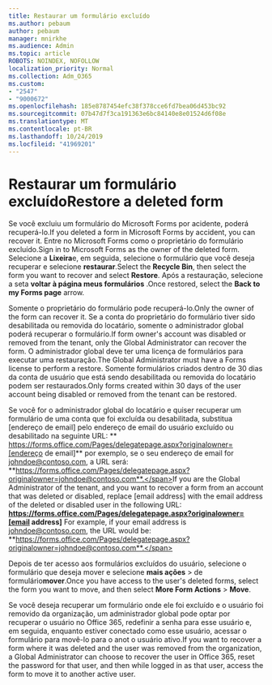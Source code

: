 ```yaml
---
title: Restaurar um formulário excluído
ms.author: pebaum
author: pebaum
manager: mnirkhe
ms.audience: Admin
ms.topic: article
ROBOTS: NOINDEX, NOFOLLOW
localization_priority: Normal
ms.collection: Adm_O365
ms.custom:
- "2547"
- "9000672"
ms.openlocfilehash: 185e8787454efc38f378cce6fd7bea06d453bc92
ms.sourcegitcommit: 07b47d7f3ca191363e6bc84140e8e01524d6f08e
ms.translationtype: MT
ms.contentlocale: pt-BR
ms.lasthandoff: 10/24/2019
ms.locfileid: "41969201"
---
```

# <a name="restore-a-deleted-form"></a><span data-ttu-id="5a493-102">Restaurar um formulário excluído</span><span class="sxs-lookup"><span data-stu-id="5a493-102">Restore a deleted form</span></span>

<span data-ttu-id="5a493-103">Se você excluiu um formulário do Microsoft Forms por acidente, poderá recuperá-lo.</span><span class="sxs-lookup"><span data-stu-id="5a493-103">If you deleted a form in Microsoft Forms by accident, you can recover it.</span></span> <span data-ttu-id="5a493-104">Entre no Microsoft Forms como o proprietário do formulário excluído.</span><span class="sxs-lookup"><span data-stu-id="5a493-104">Sign in to Microsoft Forms as the owner of the deleted form.</span></span> <span data-ttu-id="5a493-105">Selecione a **Lixeira**e, em seguida, selecione o formulário que você deseja recuperar e selecione **restaurar**.</span><span class="sxs-lookup"><span data-stu-id="5a493-105">Select the **Recycle Bin**, then select the form you want to recover and select **Restore**.</span></span> <span data-ttu-id="5a493-106">Após a restauração, selecione a seta **voltar à página meus formulários** .</span><span class="sxs-lookup"><span data-stu-id="5a493-106">Once restored, select the **Back to my Forms page** arrow.</span></span>

<span data-ttu-id="5a493-107">Somente o proprietário do formulário pode recuperá-lo.</span><span class="sxs-lookup"><span data-stu-id="5a493-107">Only the owner of the form can recover it.</span></span> <span data-ttu-id="5a493-108">Se a conta do proprietário do formulário tiver sido desabilitada ou removida do locatário, somente o administrador global poderá recuperar o formulário.</span><span class="sxs-lookup"><span data-stu-id="5a493-108">If form owner's account was disabled or removed from the tenant, only the Global Administrator can recover the form.</span></span> <span data-ttu-id="5a493-109">O administrador global deve ter uma licença de formulários para executar uma restauração.</span><span class="sxs-lookup"><span data-stu-id="5a493-109">The Global Administrator must have a Forms license to perform a restore.</span></span> <span data-ttu-id="5a493-110">Somente formulários criados dentro de 30 dias da conta de usuário que está sendo desabilitada ou removida do locatário podem ser restaurados.</span><span class="sxs-lookup"><span data-stu-id="5a493-110">Only forms created within 30 days of the user account being disabled or removed from the tenant can be restored.</span></span>

<span data-ttu-id="5a493-111">Se você for o administrador global do locatário e quiser recuperar um formulário de uma conta que foi excluída ou desabilitada, substitua [endereço de email] pelo endereço de email do usuário excluído ou desabilitado na seguinte URL: \*\* https://forms.office.com/Pages/delegatepage.aspx?originalowner=[endereço de email]\*\* por exemplo, se o seu endereço de email for johndoe@contoso.com, a URL será: **https://forms.office.com/Pages/delegatepage.aspx?originalowner=johndoe@contoso.com**.</span><span class="sxs-lookup"><span data-stu-id="5a493-111">If you are the Global Administrator of the tenant, and you want to recover a form from an account that was deleted or disabled, replace [email address] with the email address of the deleted or disabled user in the following URL: **https://forms.office.com/Pages/delegatepage.aspx?originalowner=[email address]** For example, if your email address is johndoe@contoso.com, the URL would be: **https://forms.office.com/Pages/delegatepage.aspx?originalowner=johndoe@contoso.com**.</span></span> 

<span data-ttu-id="5a493-112">Depois de ter acesso aos formulários excluídos do usuário, selecione o formulário que deseja mover e selecione **mais ações** > de formulário**mover**.</span><span class="sxs-lookup"><span data-stu-id="5a493-112">Once you have access to the user's deleted forms, select the form you want to move, and then select **More Form Actions** > **Move**.</span></span>

<span data-ttu-id="5a493-113">Se você deseja recuperar um formulário onde ele foi excluído e o usuário foi removido da organização, um administrador global pode optar por recuperar o usuário no Office 365, redefinir a senha para esse usuário e, em seguida, enquanto estiver conectado como esse usuário, acessar o formulário para movê-lo para o anot o usuário ativo.</span><span class="sxs-lookup"><span data-stu-id="5a493-113">If you want to recover a form where it was deleted and the user was removed from the organization, a Global Administrator can choose to recover the user in Office 365, reset the password for that user, and then while logged in as that user, access the form to move it to another active user.</span></span> 